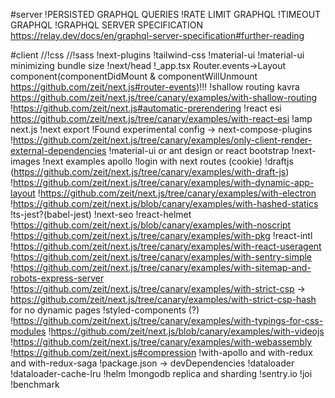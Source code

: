 #server
!PERSISTED GRAPHQL QUERIES
!RATE LIMIT GRAPHQL
!TIMEOUT GRAPHQL
!GRAPHQL SERVER SPECIFICATION https://relay.dev/docs/en/graphql-server-specification#further-reading

#client
//!css
//!sass
!next-plugins
!tailwind-css
!material-ui
!material-ui minimizing bundle size
!next/head
!\_app.tsx Router.events->Layout component(componentDidMount & componentWillUnmount https://github.com/zeit/next.js#router-events)!!!
!shallow routing kavra https://github.com/zeit/next.js/tree/canary/examples/with-shallow-routing
!https://github.com/zeit/next.js#automatic-prerendering
!react esi https://github.com/zeit/next.js/tree/canary/examples/with-react-esi
!amp next.js
!next export
!Found experimental config -> next-compose-plugins
!https://github.com/zeit/next.js/tree/canary/examples/only-client-render-external-dependencies
!material-ui or ant design or react bootstrap
!next-images
!next examples apollo
!login with next routes (cookie)
!draftjs (https://github.com/zeit/next.js/tree/canary/examples/with-draft-js)
!https://github.com/zeit/next.js/tree/canary/examples/with-dynamic-app-layout
!https://github.com/zeit/next.js/tree/canary/examples/with-electron
!https://github.com/zeit/next.js/blob/canary/examples/with-hashed-statics
!ts-jest?(babel-jest)
!next-seo
!react-helmet
!https://github.com/zeit/next.js/blob/canary/examples/with-noscript
!https://github.com/zeit/next.js/tree/canary/examples/with-pkg
!react-intl
!https://github.com/zeit/next.js/tree/canary/examples/with-react-useragent
!https://github.com/zeit/next.js/tree/canary/examples/with-sentry-simple
!https://github.com/zeit/next.js/tree/canary/examples/with-sitemap-and-robots-express-server
!https://github.com/zeit/next.js/tree/canary/examples/with-strict-csp -> https://github.com/zeit/next.js/tree/canary/examples/with-strict-csp-hash for no dynamic pages
!styled-components (?)
!https://github.com/zeit/next.js/tree/canary/examples/with-typings-for-css-modules
!https://github.com/zeit/next.js/blob/canary/examples/with-videojs
!https://github.com/zeit/next.js/tree/canary/examples/with-webassembly
!https://github.com/zeit/next.js#compression
!with-apollo and with-redux and with-redux-saga
!package.json -> devDependencies
!dataloader
!dataloader-cache-lru
!helm
!mongodb replica and sharding
!sentry.io
!joi
!benchmark
